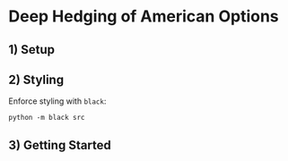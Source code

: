 # Deep Hedging of American Options

## 1) Setup

## 2) Styling

Enforce styling with `black`:

```console
python -m black src
```

## 3) Getting Started